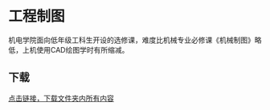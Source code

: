 # 工程制图

机电学院面向低年级工科生开设的选修课，难度比机械专业必修课《机械制图》略低，上机使用CAD绘图学时有所缩减。

## 下载

[点击链接，下载文件夹内所有内容](https://xovee.github.io/gitzip/?https://github.com/Xovee/uestc-course/tree/master/课程目录/工程制图)
